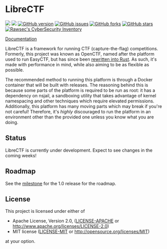 LibreCTF
========

[![](https://travis-ci.org/easyctf/librectf.svg?branch=develop)](https://travis-ci.org/easyctf/librectf)
![](https://tokei.rs/b1/github/easyctf/librectf)
[![GitHub version](https://badge.fury.io/gh/easyctf%2Flibrectf.svg)](https://badge.fury.io/gh/easyctf%2Flibrectf)
[![GitHub issues](https://img.shields.io/github/issues/easyctf/librectf.svg)](https://github.com/easyctf/librectf/issues)
[![GitHub forks](https://img.shields.io/github/forks/easyctf/librectf.svg)](https://github.com/easyctf/librectf/network)
[![GitHub stars](https://img.shields.io/github/stars/easyctf/librectf.svg)](https://github.com/easyctf/librectf/stargazers)
[![Rawsec's CyberSecurity Inventory](https://inventory.rawsec.ml/img/badges/Rawsec-inventoried-FF5050_flat.svg)](https://inventory.rawsec.ml/ctf_platforms.html#LibreCTF)

[Documentation](http://easyctf.github.io/librectf/)

LibreCTF is a framework for running CTF (capture-the-flag) competitions. Formerly, this project was known as OpenCTF, named after the platform used to run EasyCTF, but has since been [rewritten into Rust](https://github.com/ansuz/RIIR). As such, it's made with performance in mind, while also aiming to be as flexible as possible.

The recommended method to running this platform is through a Docker container that will be built with releases. The reasoning behind this is because some parts of the platform is required to be run as root: it has a dependency on nsjail, a sandboxing utility that takes advantage of kernel namespacing and other techniques which require elevated permissions. Additionally, this platform has many moving parts which may break if you're not careful! Therefore, it's _highly_ discouraged to run the platform in an environment other than the provided one unless you know what you are doing.

Status
------

LibreCTF is currently under development. Expect to see changes in the coming weeks!

Roadmap
-------

See the [milestone](https://github.com/easyctf/librectf/milestone/3) for the 1.0 release for the roadmap.

License
-------

This project is licensed under either of

 * Apache License, Version 2.0, ([LICENSE-APACHE](LICENSE-APACHE) or http://www.apache.org/licenses/LICENSE-2.0)
 * MIT license ([LICENSE-MIT](LICENSE-MIT) or http://opensource.org/licenses/MIT)

at your option.

